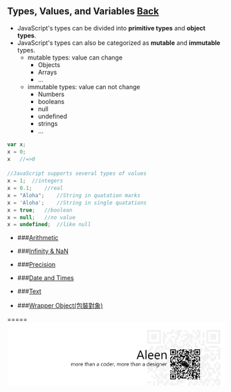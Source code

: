 ## Types, Values, and Variables [Back](./../JavaScript.md)

- JavaScript's types can be divided into **primitive types** and **object types**.
- JavaScript's types can also be categorized as **mutable** and **immutable** types.
	- mutable types: value can change
		- Objects
		- Arrays
		- ...
	- immutable types: value can not change
		- Numbers
		- booleans
		- null
		- undefined
		- strings
		- ...

```js
var x;
x = 0;
x	//=>0

//JavaScript supports several types of values
x = 1;	//integers
x = 0.1;	//real
x = "Aloha";	//String in quatation marks
x = 'Aloha';	//String in single quatations 
x = true;	//boolean
x = null;	//no value
x = undefined;	//like null
```

- ###[Arithmetic](./Arithmetic/Arithmetic.md)

- ###[Infinity & NaN](./Infinity,NaN/Infinity,NaN.md)

- ###[Precision](./Precision/Precision.md)

- ###[Date and Times](./Date&Time/Date&Time.md)

- ###[Text](./Text/Text.md)

- ###[Wrapper Object(包裝對象)](./Wrapper/Wrapper.md)

=====
<a href="http://aleen42.github.io/" target="_blank" ><img src="./../../../pic/tail.gif"></a>